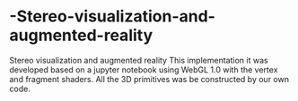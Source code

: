 # -Stereo-visualization-and-augmented-reality
 Stereo visualization and augmented reality
This implementation it was developed based on a jupyter notebook using WebGL 1.0 with the vertex and fragment shaders. All the 3D primitives was be constructed by our own code.
